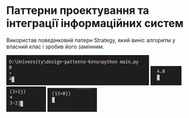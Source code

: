 # Паттерни проектування та інтеграції інформаційних систем
Використав поведінковий патерн Strategy, який виніс алгоритм у власний клас і зробив його замінним.

![](docs/screen_1.png)
![](docs/screen_2.png)
![](docs/screen_3.png)
![](docs/screen_4.png)
